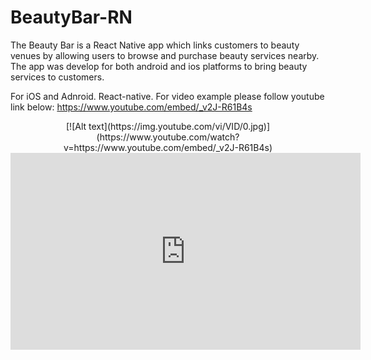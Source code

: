 # BeautyBar-RN

The Beauty Bar is a React Native app which links customers to
beauty venues by allowing users to browse and purchase beauty services
nearby. The app was develop for both android and ios platforms to bring beauty services to customers.

For iOS and Adnroid. React-native. 
For video example please follow youtube link below: 
https://www.youtube.com/embed/_v2J-R61B4s




<div align='center' >
  [![Alt text](https://img.youtube.com/vi/VID/0.jpg)](https://www.youtube.com/watch?v=https://www.youtube.com/embed/_v2J-R61B4s)
<iframe width="560" height="315" src="https://www.youtube.com/embed/_v2J-R61B4s" frameborder="0" allow="accelerometer; autoplay; encrypted-media; gyroscope; picture-in-picture" allowfullscreen></iframe>
</div>


